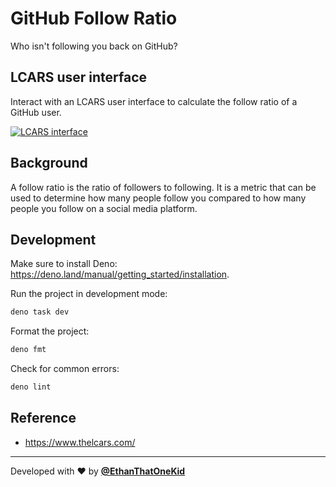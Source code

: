 # GitHub Follow Ratio

Who isn't following you back on GitHub?

## LCARS user interface

Interact with an LCARS user interface to calculate the follow ratio of a GitHub user.

[![LCARS interface](https://github.com/FartLabs/github-follow-ratio/assets/31261035/6c1bd583-1f15-46a4-88f8-d88e240b34f7)](https://follow-ratio.deno.dev/)

## Background

A follow ratio is the ratio of followers to following. It is a metric that can
be used to determine how many people follow you compared to how many people you
follow on a social media platform.

## Development

Make sure to install Deno:
<https://deno.land/manual/getting_started/installation>.

Run the project in development mode:

```sh
deno task dev
```

Format the project:

```sh
deno fmt
```

Check for common errors:

```sh
deno lint
```

## Reference

- <https://www.thelcars.com/>

---

Developed with ❤️ by [**@EthanThatOneKid**](https://etok.codes/)
